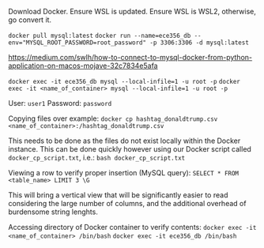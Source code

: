 Download Docker. Ensure WSL is updated. Ensure WSL is WSL2, otherwise, go convert it.

`docker pull mysql:latest`
`docker run --name=ece356_db --env="MYSQL_ROOT_PASSWORD=root_password" -p 3306:3306 -d mysql:latest`

https://medium.com/swlh/how-to-connect-to-mysql-docker-from-python-application-on-macos-mojave-32c7834e5afa

`docker exec -it ece356_db mysql --local-infile=1 -u root -p`
`docker exec -it <name_of_container> mysql --local-infile=1 -u root -p`

User: `user1`
Password: `password`

Copying files over example:
`docker cp hashtag_donaldtrump.csv <name_of_container>:/hashtag_donaldtrump.csv`

This needs to be done as the files do not exist locally within the Docker instance.
This can be done quickly however using our Docker script called `docker_cp_script.txt`, i.e.:
`bash docker_cp_script.txt`

Viewing a row to verify proper insertion (MySQL query):
`SELECT * FROM <table_name> LIMIT 3 \G`

This will bring a vertical view that will be significantly easier to read considering the large number of columns,
and the additional overhead of burdensome string lenghts.

Accessing directory of Docker container to verify contents:
`docker exec -it <name_of_container> /bin/bash`
`docker exec -it ece356_db /bin/bash`
